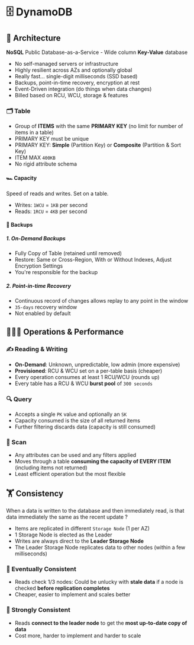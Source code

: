 # 🗄️ DynamoDB

## 📐 Architecture

**NoSQL** Public Database-as-a-Service - Wide column **Key-Value** database

- No self-managed servers or infrastructure
- Highly resilient across AZs and optionally global
- Really fast... single-digit milliseconds (SSD based)
- Backups, point-in-time recovery, encryption at rest
- Event-Driven integration (do things when data changes)
- Billed based on RCU, WCU, storage & features

### 🗂️ Table

- Group of **ITEMS** with the same **PRIMARY KEY** (no limit for number of items in a table)
- PRIMARY KEY must be unique
- PRIMARY KEY: **Simple** (Partition Key) or **Composite** (Partition & Sort Key)
- ITEM MAX `400KB`
- No rigid attribute schema

#### 🏎️ Capacity

Speed of reads and writes. Set on a table.

- Writes: `1WCU` = `1KB` per second
- Reads: `1RCU` = `4KB` per second

#### 💾 Backups

##### 1. On-Demand Backups

- Fully Copy of Table (retained until removed)
- Restore: Same or Cross-Region, With or Without Indexes, Adjust Encryption Settings
- You're responsible for the backup

##### 2. Point-in-time Recovery

- Continuous record of changes allows replay to any point in the window
- `35-days` recovery window
- Not enabled by default

## 👨🏻‍🏭 Operations & Performance

### ✍️ Reading & Writing

- **On-Demand**: Unknown, unpredictable, low admin (more expensive)
- **Provisioned**: RCU & WCU set on a per-table basis (cheaper)
- Every operation consumes at least 1 RCU/WCU (rounds up)
- Every table has a RCU & WCU **burst pool** of `300 seconds`

### 🔍 Query

- Accepts a single `PK` value and optionally an `SK`
- Capacity consumed is the size of all returned items
- Further filtering discards data (capacity is still consumed)

### 🔦 Scan

- Any attributes can be used and any filters applied
- Moves through a table **consuming the capacity of EVERY ITEM** (including items not returned)
- Least efficient operation but the most flexible 

## 🏋️ Consistency

When a data is written to the database and then immediately read, is that data immediately the same as the recent update ?

- Items are replicated in different `Storage Node` (1 per AZ)
- 1 Storage Node is elected as the Leader
- Writes are always direct to the **Leader Storage Node**
- The Leader Storage Node replicates data to other nodes (within a few milliseconds)

### 🤷 Eventually Consistent

- Reads check 1/3 nodes: Could be unlucky with **stale data** if a node is checked **before replication completes**
- Cheaper, easier to implement and scales better

### 💪 Strongly Consistent

- Reads **connect to the leader node** to get the **most up-to-date copy of data**
- Cost more, harder to implement and harder to scale

